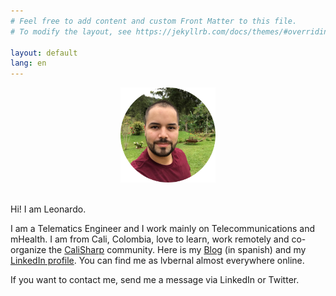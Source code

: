 ```yaml
---
# Feel free to add content and custom Front Matter to this file.
# To modify the layout, see https://jekyllrb.com/docs/themes/#overriding-theme-defaults

layout: default
lang: en
---
```


<center>
    <img src="/images/profile.png" height="152" />
    <br/><br/>
</center>

Hi! I am Leonardo.

I am a Telematics Engineer and I work mainly on Telecommunications and mHealth. I am from Cali, Colombia, love to learn, work remotely and co-organize the [CaliSharp](https://www.meetup.com/CaliSharpCO/) community. Here is my [Blog](https://blog.lvbernal.com/) (in spanish) and my [LinkedIn profile](https://www.linkedin.com/in/lvbernal/). You can find me as lvbernal almost everywhere online.

If you want to contact me, send me a message via LinkedIn or Twitter.
